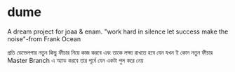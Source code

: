 # dume
A dream project for joaa &amp; enam. "work hard in silence let success make the noise"-from Frank Ocean

প্রতি ডেভেলপার নতুন কিছু ফীচার নিয়ে কাজ করবে এবং তাকে লক্ষ্য রাখতে হবে যেন যখন ই কোন নতুন ফীচার  Master Branch এ অ্যাড করবে  তার পূর্বে যেন একটা পুল করে নেয়
